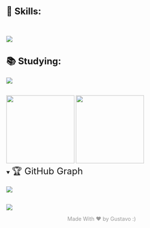 <!--
:-:-:-:-:-:-:-:-:-:-:-:-:-:-:-:-:-:-:-:-:-:-:-:-:-:-:-:-:-:-:-:-:-:-:-:-:-:-:
fazeste o que né recomeçar 
<h1 style="font-size:24px;">💻 Tech Stack:</h1>
Languages ​​used by my -->

<h2 style="font-size:24px;">🧙 Skills:</h2>
<br>

<p>
  <a href="https://skillicons.dev">
    <img src="https://skillicons.dev/icons?i=html,css,bootstrap,tailwind,js,php,mysql" />
  </a>
</p>

<h2 style="font-size:24px;">📚 Studying: </h2>
<p>

<a href="https://skillicons.dev">
  <img src="https://skillicons.dev/icons?i=cpp" />
</a>

</p>
<br>
<!-- Github status -->
<div>
<img height="180px" src="https://github-readme-streak-stats.herokuapp.com/?user=GustavoWong&theme=highcontrast&hide_border=true">
<img height="180px" src="https://github-readme-stats.vercel.app/api/top-langs/?username=GustavoWong&theme=highcontrast&hide_border=true&include_all_commits=true&count_private=true&layout=compact">

</div>

<!-- Github Trophies 

![](https://github-profile-trophy.vercel.app/?username=GustavoWong&theme=dracula&no-frame=true&no-bg=false&margin-w=4)
</details>

hoje nao deu mais quem sabe amanhã?
-->

<!--Contribution Graph-->
<details open>
<summary align="left" ><span style="font-size:24px;">🏆 GitHub Graph</span></summary>
<br>

<a href="https://github.com/GustavoWong/github-readme-activity-graph">
<img src="https://github-readme-activity-graph.vercel.app/graph?username=GustavoWong&theme=modern-lilac">
</a>

</details>

<br>

<!-- Conts visits profile-->
<p>
  <a href="https://count.getloli.com/"><img src="https://count.getloli.com/get/@:GustavoWong?theme=gelbooru"></a>
</p>

<p align="center" style="color:#999999;">Made With ❤️ by Gustavo :) </p>
